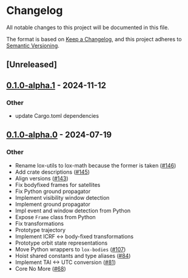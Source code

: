 # Changelog
All notable changes to this project will be documented in this file.

The format is based on [Keep a Changelog](https://keepachangelog.com/en/1.0.0/),
and this project adheres to [Semantic Versioning](https://semver.org/spec/v2.0.0.html).

## [Unreleased]

## [0.1.0-alpha.1](https://github.com/lox-space/lox/compare/lox-bodies-v0.1.0-alpha.0...lox-bodies-v0.1.0-alpha.1) - 2024-11-12

### Other

- update Cargo.toml dependencies

## [0.1.0-alpha.0](https://github.com/lox-space/lox/releases/tag/lox-bodies-v0.1.0-alpha.0) - 2024-07-19

### Other
- Rename lox-utils to lox-math because the former is taken ([#146](https://github.com/lox-space/lox/pull/146))
- Add crate descriptions ([#145](https://github.com/lox-space/lox/pull/145))
- Align versions ([#143](https://github.com/lox-space/lox/pull/143))
- Fix bodyfixed frames for satellites
- Fix Python ground propagator
- Implement visibility window detection
- Implement ground propagator
- Impl event and window detection from Python
- Expose `Frame` class from Python
- Fix transformations
- Prototype trajectory
- Implement ICRF <-> body-fixed transformations
- Prototype orbit state representations
- Move Python wrappers to `lox-bodies` ([#107](https://github.com/lox-space/lox/pull/107))
- Hoist shared constants and type aliases ([#84](https://github.com/lox-space/lox/pull/84))
- Implement TAI <-> UTC conversion ([#81](https://github.com/lox-space/lox/pull/81))
- Core No More ([#68](https://github.com/lox-space/lox/pull/68))
